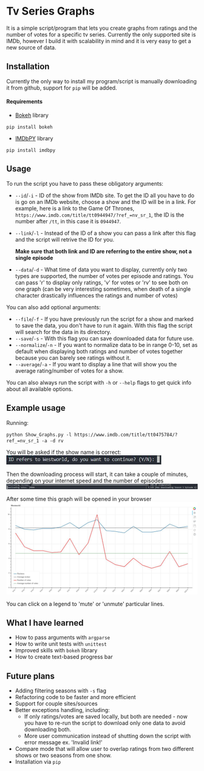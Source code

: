 # Tv Series Graphs
It is a simple script/program that lets you create graphs from ratings and the number of votes for a specific tv series. Currently the only supported site is IMDb, however I build it with scalability in mind and it is very easy to get a new source of data.

## Installation
Currently the only way to install my program/script is manually downloading it from github, support for `pip` will be added.

#### Requirements
* [Bokeh](https://bokeh.pydata.org/en/latest/) library 
```
pip install bokeh
```
* [IMDbPY](https://github.com/alberanid/imdbpy) library 
```
pip install imdbpy
```

## Usage
To run the script you have to pass these obligatory arguments:
* `--id`/`-i` - ID of the show from IMDb site. To get the ID all you have to do is go on an IMDb website, choose a show and the ID will be in a link. For example, here is a link to the Game Of Thrones, `https://www.imdb.com/title/tt0944947/?ref_=nv_sr_1`, the ID is the number after `/tt`, in this case it is `0944947`.
* `--link`/`-l` - Instead of the ID of a show you can pass a link after this flag and the script will retrive the ID for you.

    **Make sure that both link and ID are referring to the entire show, not a single episode** 

* `--data`/`-d` - What time of data you want to display, currently only two types are supported, the number of votes per episode and ratings. You can pass 'r' to display only ratings, 'v' for votes or 'rv' to see both on one graph (can be very interesting sometimes, when death of a single character drastically influences the ratings and number of votes)

You can also add optional arguments:
* `--file`/`-f` - If you have previously run the script for a show and marked to save the data, you don't have to run it again. With this flag the script will search for the data in its directory.
* `--save`/`-s` - With this flag you can save downloaded data for future use.
* `--normalize`/`-n` - If you want to normalize data to be in range 0-10, set as default when displaying both ratings and number of votes together because you can barely see ratings without it.
* `--average`/`-a` - If you want to display a line that will show you the average rating/number of votes for a show.


You can also always run the script with `-h` or `--help` flags to get quick info about all available options.

## Example usage
Running:
```
python Show_Graphs.py -l https://www.imdb.com/title/tt0475784/?ref_=nv_sr_1 -a -d rv
```
You will be asked if the show name is correct:
![](https://github.com/kubapilch/Show-Details/blob/master/examples/sure.png)

Then the downloading process will start, it can take a couple of minutes, depending on your internet speed and the number of episodes
![](https://github.com/kubapilch/Show-Details/blob/master/examples/downloading.png)

After some time this graph will be opened in your browser
![](https://github.com/kubapilch/Show-Details/blob/master/examples/graph.png)

You can click on a legend to 'mute' or 'unmute' particular lines. 

## What I have learned
* How to pass arguments with `argparse`
* How to write unit tests with `unittest`
* Improved skills with `bokeh` library
* How to create text-based progress bar

## Future plans
* Adding filtering seasons with `-s` flag
* Refactoring code to be faster and more efficient
* Support for couple sites/sources
* Better exceptions handling, including:
    * If only ratings/votes are saved locally, but both are needed - now you have to re-run the script to download only one data to avoid downloading both.
    * More user communication instead of shutting down the script with error message ex. 'Invalid link!'
* Compare  mode that will allow user to overlap ratings from two different shows or two seasons from one show.
*  Installation via `pip`